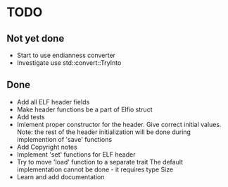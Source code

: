 # TODO

## Not yet done

- Start to use endianness converter
- Investigate use std::convert::TryInto

## Done

- Add all ELF header fields
- Make header functions be a part of Elfio struct
- Add tests
- Imlement proper constructor for the header.
  Give correct initial values. Note: the rest of the header
  initialization will be done during implemention of 'save' functions
- Add Copyright notes
- Implement 'set' functions for ELF header
- Try to move 'load' function to a separate trait
  The default implementation cannot be done - it requires type Size
- Learn and add documentation
